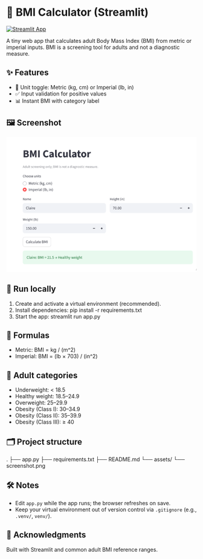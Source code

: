 # 🧮 BMI Calculator (Streamlit)

[![Streamlit App](https://static.streamlit.io/badges/streamlit_badge_black_white.svg)](https://devipravallikakarry-bmi-calculator-app.streamlit.app/)

A tiny web app that calculates adult Body Mass Index (BMI) from metric or imperial inputs. BMI is a screening tool for adults and not a diagnostic measure.

## ✨ Features
- 🔁 Unit toggle: Metric (kg, cm) or Imperial (lb, in)
- ✅ Input validation for positive values
- 📊 Instant BMI with category label

## 🖼️ Screenshot
![App Screenshot](BMI_Calculator.png)

## 🚀 Run locally
1) Create and activate a virtual environment (recommended).  
2) Install dependencies:
pip install -r requirements.txt
3) Start the app:
streamlit run app.py

## 📐 Formulas
- Metric: BMI = kg / (m^2)  
- Imperial: BMI = (lb × 703) / (in^2)

## 🧭 Adult categories
- Underweight: < 18.5  
- Healthy weight: 18.5–24.9  
- Overweight: 25–29.9  
- Obesity (Class I): 30–34.9  
- Obesity (Class II): 35–39.9  
- Obesity (Class III): ≥ 40

## 🗂️ Project structure
.
├── app.py
├── requirements.txt
├── README.md
└── assets/
└── screenshot.png

## 🛠️ Notes
- Edit `app.py` while the app runs; the browser refreshes on save.
- Keep your virtual environment out of version control via `.gitignore` (e.g., `.venv/`, `venv/`).

## 🙌 Acknowledgments
Built with Streamlit and common adult BMI reference ranges.


